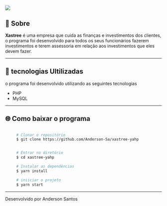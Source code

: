 <h1>
    <img src="https://ik.imagekit.io/f3ek78lyff/XasTree_KEL__pP9D.jpg">
</h1>

## 📄 Sobre

**Xastree** é uma empresa que cuida as finanças e investimentos dos clientes, o programa foi desenvolvido para todos os seus funcionários fazerem investimentos e terem assessoria em relação
aos investimentos que eles devem fazer.

---

## 🚀 tecnologias Ultilizadas

o programa foi desenvolvido  utilizando as seguintes tecnologias 

- PHP
- MySQL

---

## 🌐 Como baixar o programa

```bash
     
     # Clonar o repositório
     $ git clone https://github.com/Anderson-Sa/xastree-yahp 


     # Entrar no diretório  
     $ cd xastree-yahp

     # Instalar as dependências
     $ yarn install

     # iniiciar o projeto
     $ yarn start  

```


---

Desenvolvido por Anderson Santos

